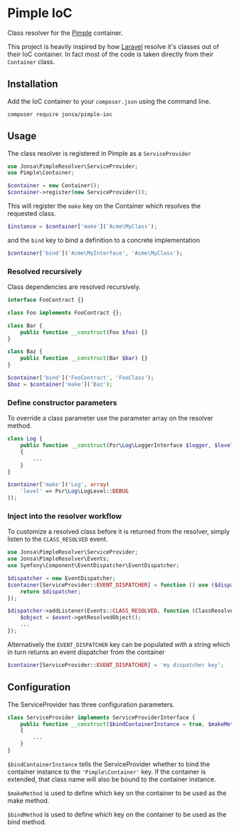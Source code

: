 # Pimple IoC
Class resolver for the [Pimple](http://pimple.sensiolabs.org/) container.

This project is heavily inspired by how [Laravel](http://laravel.com/) resolve it's classes out of their IoC container. In fact most of the code is taken directly from their ```Container``` class.

## Installation
Add the IoC container to your ```composer.json``` using the command line.
```
composer require jonsa/pimple-ioc
```

## Usage
The class resolver is registered in Pimple as a ```ServiceProvider```
```php
use Jonsa\PimpleResolver\ServiceProvider;
use Pimple\Container;

$container = new Container();
$container->register(new ServiceProvider());
```

This will register the ```make``` key on the Container which resolves the requested class.
```php
$instance = $container['make']('Acme\MyClass');
```

and the ```bind``` key to bind a definition to a concrete implementation
```php
$container['bind']('Acme\MyInterface', 'Acme\MyClass');
```

### Resolved recursively
Class dependencies are resolved recursively.
```php
interface FooContract {}

class Foo implements FooContract {};

class Bar {
    public function __construct(Foo $foo) {}
}

class Baz {
    public function __construct(Bar $bar) {}
}

$container['bind']('FooContract', 'FooClass');
$baz = $container['make']('Baz');
```

### Define constructor parameters
To override a class parameter use the parameter array on the resolver method.
```php
class Log {
    public function __construct(Psr\Log\LoggerInterface $logger, $level = Psr\Log\LogLevel::WARNING)
    {
        ...
    }
}

$container['make']('Log', array(
    'level' => Psr\Log\LogLevel::DEBUG
));
```

### Inject into the resolver workflow
To customize a resolved class before it is returned from the resolver, simply listen to the ```CLASS_RESOLVED``` event.
```php
use Jonsa\PimpleResolver\ServiceProvider;
use Jonsa\PimpleResolver\Events;
use Symfony\Component\EventDispatcher\EventDispatcher;

$dispatcher = new EventDispatcher;
$container[ServiceProvider::EVENT_DISPATCHER] = function () use ($dispatcher) {
    return $dispatcher;
});

$dispatcher->addListener(Events::CLASS_RESOLVED, function (ClassResolvedEvent $event) {
    $object = $event->getResolvedObject();
    ...
});
```
Alternatively the ```EVENT_DISPATCHER``` key can be populated with a string which in turn returns an event dispatcher from the container
```php
$container[ServiceProvider::EVENT_DISPATCHER] = 'my dispatcher key';
```

## Configuration
The ServiceProvider has three configuration parameters.
```php
class ServiceProvider implements ServiceProviderInterface {
    public function __construct($bindContainerInstance = true, $makeMethod = 'make', $bindMethod = 'bind')
    {
        ...
    }
}
```

```$bindContainerInstance``` tells the ServiceProvider whether to bind the container instance to the ```'Pimple\Container'``` key. If the container is extended, that class name will also be bound to the container instance.

```$makeMethod``` is used to define which key on the container to be used as the make method.

```$bindMethod``` is used to define which key on the container to be used as the bind method.